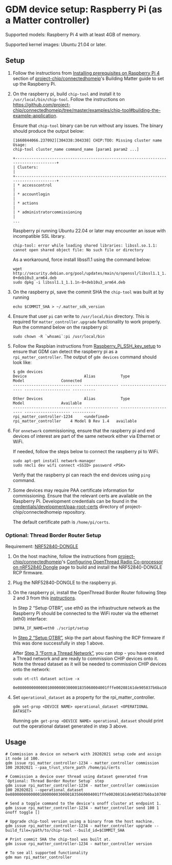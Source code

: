 # GDM device setup: Raspberry Pi (as a Matter controller)

Supported models: Raspberry Pi 4 with at least 4GB of memory.

Supported kernel images: Ubuntu 21.04 or later.

## Setup

1.  Follow the instructions from
    [Installing prerequisites on Raspberry Pi 4](https://github.com/project-chip/connectedhomeip/blob/master/docs/guides/BUILDING.md#installing-prerequisites-on-raspberry-pi-4)
    section of
    [project-chip/connectedhomeip](https://github.com/project-chip/connectedhomeip)'s
    Building Matter guide to set up the Raspberry Pi.
2.  On the raspberry pi, build `chip-tool` and install it to
    `/usr/local/bin/chip-tool`. Follow the instructions on
    https://github.com/project-chip/connectedhomeip/tree/master/examples/chip-tool#building-the-example-application.

    Ensure that `chip-tool` binary can be run without any issues. The binary
    should produce the output below:

    ```shell
    [1660844066.237092][304338:304338] CHIP:TOO: Missing cluster name
    Usage:
    chip-tool cluster_name command_name [param1 param2 ...]

    +-------------------------------------------------------------------------------------+
    | Clusters:                                                                           |
    +-------------------------------------------------------------------------------------+
    | * accesscontrol                                                                     |
    | * accountlogin                                                                      |
    | * actions                                                                           |
    | * administratorcommissioning                                                        |
    ...
    ```

    Raspberry pi running Ubuntu 22.04 or later may encounter an issue with
    incompatible SSL library.

    ```shell
    chip-tool: error while loading shared libraries: libssl.so.1.1: cannot open shared object file: No such file or directory
    ```

    As a workaround, force install libssl1.1 using the command below:

    ```
    wget http://security.debian.org/pool/updates/main/o/openssl/libssl1.1_1.1.1n-0+deb10u3_arm64.deb
    sudo dpkg -i libssl1.1_1.1.1n-0+deb10u3_arm64.deb
    ```

3.  On the raspberry pi, save the commit SHA the `chip-tool` was built at by
    running

    ```shell
    echo $COMMIT_SHA > ~/.matter_sdk_version
    ```

4.  Ensure that user `pi` can write to `/usr/local/bin` directory. This is
    required for `matter_controller.upgrade` functionality to work properly. Run
    the command below on the raspberry pi:

    ```shell
    sudo chown -R `whoami`:pi /usr/local/bin
    ```

5.  Follow the Raspbian instructions from
    [Raspberry_Pi_SSH_key_setup](./Raspberry_Pi_SSH_key_setup.md) to ensure that
    GDM can detect the raspberry pi as a `rpi_matter_controller`. The output of
    `gdm devices` command should look like:

    ```shell
    $ gdm devices
    Device                         Alias           Type                     Model                Connected
    ------------------------------ --------------- ------------------------ -------------------- ----------

    Other Devices                  Alias           Type                     Model                Available
    ------------------------------ --------------- ------------------------ -------------------- ----------
    rpi_matter_controller-1234     <undefined>     rpi_matter_controller    4 Model B Rev 1.4   available
    ```

6.  For `onnetwork` commissioning, ensure that the raspberry pi and end devices
    of interest are part of the same network either via Ethernet or WiFi.

    If needed, follow the steps below to connect the raspberry pi to WiFi.

    ```shell
    sudo apt-get install network-manager
    sudo nmcli dev wifi connect <SSID> password <PSK>
    ```

    Verify that the raspberry pi can reach the end devices using `ping` command.

7.  Some devices may require PAA certificate information for commissioning.
    Ensure that the relevant certs are available on the Raspberry Pi.
    Development credentials can be found in the
    [credentials/development/paa-root-certs](https://github.com/project-chip/connectedhomeip/tree/master/credentials/development/paa-root-certs)
    directory of project-chip/connectedhomeip repository.

    The default certificate path is `/home/pi/certs`.

### Optional: Thread Border Router Setup

Requirement:
[NRF52840-DONGLE](https://www.nordicsemi.com/Products/Development-hardware/nrf52840-dongle)

1.  On the host machine, follow the instructions from
    [project-chip/connectedhomeip](https://github.com/project-chip/connectedhomeip)'s
    [Configuring OpenThread Radio Co-processor on nRF52840 Dongle](https://github.com/project-chip/connectedhomeip/blob/master/docs/guides/openthread_rcp_nrf_dongle.md)
    page to build and install the NRF52840-DONGLE RCP firmware.

2.  Plug the NRF52840-DONGLE to the raspberry pi.

3.  On the raspberry pi, install the OpenThread Border Router following Step 2
    and 3 from this
    [instructions](https://openthread.io/codelabs/openthread-border-router#0).

    In Step 2 “Setup OTBR”, use eth0 as the infrastructure network as the
    Raspberry Pi should be connected to the WiFi router via the ethernet (eth0)
    interface:

    ```shell
    INFRA_IF_NAME=eth0 ./script/setup
    ```

    In
    [Step 2 “Setup OTBR”](https://openthread.io/codelabs/openthread-border-router#1),
    skip the part about flashing the RCP firmware if this was done successfully
    in step 1 above.

    After
    [Step 3 “Form a Thread Network”](https://openthread.io/codelabs/openthread-border-router#1),
    you can stop - you have created a Thread network and are ready to commission
    CHIP devices onto it. Note the thread dataset as it will be needed to
    commission CHIP devices onto the network:

    ```shell
    sudo ot-ctl dataset active -x

    0e080000000000010000000300001835060004001fffe00208161de905837b6ba10708fdd61eb482e203ad0510fe8c68576cef838b184b41df13c9e694030f4f70656e5468726561642d323832610102282a0410615a57bd3d170a24ac2a461d37c8e97c0c0402a0fff8
    ```

4.  Set `operational_dataset` as a property for the rpi_matter_controller.

    ```shell
    gdm set-prop <DEVICE NAME> operational_dataset <OPERATIONAL DATASET>
    ```

    Running `gdm get-prop <DEVICE NAME> operational_dataset` should print out
    the operational dataset generated in step 3 above.

## Usage

```shell
# Commission a device on network with 20202021 setup code and assign it node id 100.
gdm issue rpi_matter_controller-1234 - matter_controller commission 100 20202021 --paa_trust_store_path /home/pi/certs

# Commission a device over thread using dataset generated from `Optional: Thread Border Router Setup` step
gdm issue rpi_matter_controller-1234 - matter_controller commission 100 20202021 --operational_dataset 0e080000000000010000000300001835060004001fffe00208161de905837b6ba10708fdd61eb482e203ad0510fe8c68576cef838b184b41df13c9e694030f4f70656e5468726561642d323832610102282a0410615a57bd3d170a24ac2a461d37c8e97c0c0402a0fff8

# Send a toggle command to the device's onoff cluster at endpoint 1.
gdm issue rpi_matter_controller-1234 - matter_controller send 100 1 onoff toggle []

# Upgrade chip-tool version using a binary from the host machine.
gdm issue rpi_matter_controller-1234 - matter_controller upgrade --build_file=/path/to/chip-tool --build_id=$COMMIT_SHA

# Print commit SHA the chip-tool was built at.
gdm issue rpi_matter_controller-1234 - matter_controller version

# To see all supported functionality
gdm man rpi_matter_controller
```
